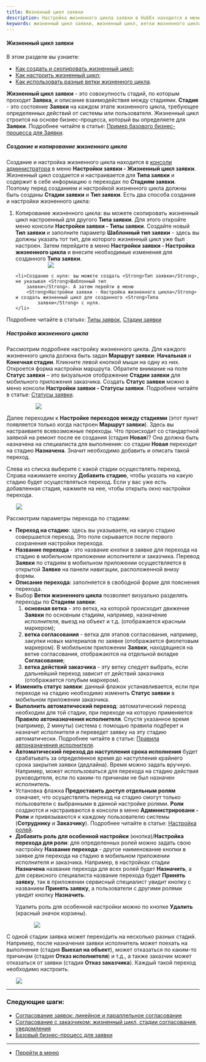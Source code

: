 ```yaml
---
title: Жизненный цикл заявки
description: Настройка жизненного цикла заявки в HubEx находится в меню консоли администрирования Настройки заявки - Жизненный цикл заявки. Жизненный цикл можно скопировать из уже созданного и настроенного для Типа заявки. Создайте новый Тип заявки в меню Настройки заявки - Типы заявок и заполните параметр Шаблонный тип заявки.
keywords: жизненный цикл заявки, жизненный цикл, ветки жизненного цикла, копирование жизненного цикла, копировать жизненный цикл, hubex, хабекс, хубекс, хабикс
---
```


#### Жизненный цикл заявки
В этом разделе вы узнаете:
<html>
<meta charset="utf-8">
<ul>
    <li><a href="#lifecyclecreate">Как создать и скопировать жизненный цикл</a>;</li>
      <li><a href="#lifecycle">Как настроить жизненный цикл</a>;</li>
    <li><a href="#lifecyclebrunch">Как использовать разные ветки жизненного цикла</a>.</li>
</ul>
</html>
<body>
<p><strong>Жизненный цикл заявки</strong> - это совокупность стадий, по которым проходит <Strong>Заявка</Strong>, и описание
    взаимодействия между
    стадиями. <Strong>Стадия</Strong> - это состояние <Strong>Заявки</Strong> на каждом этапе жизненного цикла,
    требующее определенных действий от системы
    или пользователя. Жизненный цикл строится на основе бизнес-процесса, который вы определяете для
    <Strong>Заявки</Strong>. Подробнее
    читайте в статье: <a href="https://wiki.hubex.ru/docs/FAQ/RU/admin/BusinessProcess.html">Пример базового
        бизнес-процесса для Заявки</a>.</p>
<h5 id="lifecyclecreate">Создание и копирование жизненного цикла</h5>
<p>Создание и настройка жизненного цикла находится в <a
        href="https://wiki.hubex.ru/docs/FAQ/RU/admin/HowToEnterTheAdmin.html">консоли администратора</a> в меню
    <Strong>Настройки
        заявки - Жизненный цикл заявки</Strong>. Жизненный цикл создается и настраивается для <Strong>Типа заявки</Strong> и
    содержит в себе информацию о
    переходах по <Strong>Стадиям заявки</Strong>. Поэтому перед созданием и настройкой жизненного цикла должны быть
    созданы <Strong>Стадии заявки</Strong>
    и <Strong>Тип
        заявки</Strong>. Есть два способа создания и настройки жизненного цикла:
<ol>
    <li>Копирование жизненного цикла: вы можете скопировать жизненный цикл настроенный для другого <Strong>Типа
        заявки</Strong>. Для
        этого откройте меню консоли <Strong>Настройки заявки - Типы
            заявки</Strong>. Создайте новый <Strong>Тип заявки</Strong> и заполните параметр <Strong>Шаблонный тип
            заявки</Strong> - здесь вы должны указать тот тип,
        для которого жизненный цикл уже был настроен. Затем перейдите в меню <Strong>Настройки заявки - Настройка
            жизненного
            цикла</Strong> и внесите необходимые изменения для созданного <Strong>Типа заявки</Strong>.
    </li>
    <div>
        <img style="margin: 0 auto; display: block; max-width: 65%;"
             src="/attachments/images/FAQ/ADMIN/TicketLifeCycle/TicketType.jpg"/>
    </div>

    <li>Создание с нуля: вы можете создать <Strong>Тип заявки</Strong>, не указывая <Strong>Шаблонный тип
        заявки</Strong>. А затем перейти в меню
        <Strong>Настройки заявки - Настройка жизненного цикла</Strong> и создать жизненный цикл для созданного <Strong>Типа
            заявки</Strong> с нуля.
    </li>
</ol>
</p>

<p>Подробнее читайте в статьях: <a
        href="https://wiki.hubex.ru/docs/FAQ/RU/admin/TicketType.html">Типы заявок</a>, <a
        href="https://wiki.hubex.ru/docs/FAQ/RU/admin/StageType.html">Стадии заявки</a></p>

<h5 id="lifecycle">Настройка жизненного цикла</h5>
<p>Рассмотрим подробнее настройку жизненного цикла. Для каждого жизненного цикла должна быть задан <Strong>Маршрут
    заявки</Strong>: <Strong>Начальная</Strong> и
    <Strong>Конечная стадии</Strong>. Кликните левой кнопкой мыши на одну из них. Откроется форма настройки
    маршрута. Обратите внимание на поле <Strong>Статус заявки</Strong> – это визуальное отображение <Strong>Стадии
        заявки</Strong> для мобильного
    приложения заказчика. Создать <Strong>Статус заявки</Strong> можно в меню консоли <Strong>Настройки заявки - Статусы
        заявки</Strong>. Подробнее
    читайте в статье: <a href="https://wiki.hubex.ru/docs/FAQ/RU/admin/StatusType.html">Статусы заявки</a>.</p>
<div>
    <img style="margin: 0 auto; display: block; max-width: 70%;"
         src="/attachments/images/FAQ/ADMIN/TicketLifeCycle/StartEnd.jpg"/>
</div>
<p>Далее переходим к <Strong>Настройке переходов между стадиями</Strong> (этот пункт появляется только когда настроен
    <Strong>Маршрут заявки</Strong>).
    Здесь вы настраиваете всевозможные переходы. Что происходит со стандартной заявкой на ремонт после ее
    создания (стадия <Strong>Новая</Strong>)? Она должна быть назначена на специалиста для выполнения: со стадии
    <Strong>Новая</Strong> переходит на стадию <Strong>Назначена</Strong>. Значит необходимо добавить и описать
    такой переход.</p>
<p>Слева из списка выберите с какой стадии осуществлять переход. Справа нажимаете кнопку <Strong>Добавить стадию</Strong>,
    чтобы указать на какую стадию будет осуществляться переход. Если у вас уже есть добавленная
    стадия, нажмите на нее, чтобы открыть окно настройки перехода.</p>

<div>
    <img style="margin: 0 auto; display: block; max-width: 90%;"
         src="/attachments/images/FAQ/ADMIN/TicketLifeCycle/StageSettings.jpg"/>
</div>
<p>Рассмотрим параметры перехода по стадиям:</p>
<ul>
    <li><Strong>Переход на стадию</Strong>: здесь вы указываете, на какую стадию совершается переход. Это поле
        скрывается после первого
        сохранения настройки перехода.
    </li>
    <li><Strong>Название перехода</Strong> - это название кнопки в заявке для перехода на стадию в мобильном приложении
        исполнителя и
        заказчика.
        Перевод <Strong>Заявки</Strong> по стадиям в мобильном приложении осуществляется в открытой
        <Strong>Заявке</Strong> на панели навигации,
        расположенной внизу формы.
    </li>
    <li><Strong>Описание перехода</Strong>: заполняется в свободной форме для пояснения перехода.</li>
    <li id="lifecyclebrunch">Выбор <Strong>Ветки жизненного цикла</Strong> позволяет визуально разделять переходы по
        <Strong>Стадиям заявки</Strong>:
        <ol>
            <li><Strong>основная ветка</Strong> - это ветка, на которой происходит движение <Strong>Заявки</Strong> по
                основным стадиям, например,
                назначение исполнителя, выезд на объект и т.д. (отображается красным маркером);
            </li>
            <li><Strong>ветка согласования</Strong> - ветка для этапов согласования, например, закупки новых материалов
                по заявке
                (отображается фиолетовым маркером). В мобильном приложении <Strong>Заявки</Strong>, находящиеся на ветке
                согласования,
                отображаются на отдельной вкладке <Strong>Согласование</Strong>;
            </li>
            <li><Strong>ветка действий заказчика</Strong> - эту ветку следует выбрать, если дальнейший переход зависит
                от действий
                заказчика (отображается голубым маркером).
            </li>
        </ol>
    </li>
    <li><Strong>Изменить статус заявки</Strong>: данный флажок устанавливается, если при переходе на стадию необходимо
        изменить <Strong>Статус
            заявки</Strong> в мобильном приложении заказчика.
    </li>
    <li><Strong>Выполнить автоматический переход</Strong>: автоматический переход необходим для той стадии, при переходе
        на которую
        применяется <Strong>Правило автоназначения исполнителя</Strong>.
        Спустя указанное время (например, 2 минуты) система с помощью правила подберет и назначит исполнителя и
        переведет заявку на эту стадию автоматически. Подробнее читайте в статье: <a
                href="https://wiki.hubex.ru/docs/FAQ/RU/admin/RulesOfChoice.html">Правила автоназначения исполнителя</a>.
    </li>
    <li><Strong>Автоматический переход до наступления срока исполнения</Strong> будет срабатывать за определенное время
        до наступления
        крайнего срока закрытия заявки (дедлайна). Время можно задать вручную.
        Например, может использоваться для перехода на стадию действия руководителя, если по каким-то причинам не был
        назначен исполнитель.
    </li>
    <li>Установка флажка <Strong>Предоставить доступ отдельным ролям</Strong> означает, что осуществлять переход на
        стадию смогут только
        пользователи с выбранными в данной настройке ролями. <Strong>Роли</Strong> создаются и настраиваются в консоли в
        меню
        <Strong>Администрировани - Роли</Strong> и привязываются к каждому пользователю системы (<Strong>Сотруднику</Strong> и <Strong>Заказчику</Strong>). Подробнее читайте в статье: <a
                href="https://wiki.hubex.ru/docs/FAQ/RU/admin/Roles.html">Настройка ролей</a>.
    </li>
    <li><Strong>Добавить роль для особенной настройки</Strong> (кнопка)/<Strong>Настройка перехода для роли</Strong>:
        для определенных ролей можно задать
        свою настройку <Strong>Название перехода</Strong> - другое наименование кнопки в заявке для перехода
        на стадию в мобильном приложении исполнителя и заказчика.
        Например, в настройках стадии <Strong>Назначена</Strong> название перехода для всех ролей будет <Strong>Назначить</Strong>,
        а для сервисного
        специалиста название перехода будет <Strong>Принять заявку</Strong>, так в приложении сервисный специалист
        увидит кнопку с
        названием <Strong>Принять заявку</Strong>, а пользователи с другими ролями увидят кнопку
        <Strong>Назначить</Strong>.
        <p>Удалить роль для особенной настройки можно по кнопке <Strong>Удалить</Strong> (красный значок корзины).</p>
        <div>
            <img style="margin: 0 auto; display: block; max-width: 80%;"
                 src="/attachments/images/FAQ/ADMIN/TicketLifeCycle/SpecialRoleSettings.jpg"/>
        </div>
    </li>
</ul>


<p>С одной стадии заявка может переходить на несколько разных стадий. Например, после назначения заявки исполнитель
    может поехать на выполнение (стадия <Strong>Выехал на объект</Strong>), может отказаться по каким-то причинам
    (стадия <Strong>Отказ
        исполнителя</Strong>) и т.д., а также заказчик может отказаться от заявки (стадия <Strong>Отказ
        заказчика</Strong>). Каждый такой переход
    необходимо настроить.</p>
<div>
    <img style="margin: 0 auto; display: block; max-width: 90%;"
         src="/attachments/images/FAQ/ADMIN/TicketLifeCycle/ManyStages.jpg"/>
</div>

</body>

___
### Следующие шаги:
- [Согласование заявок: линейное и параллельное согласование](./TicketsAgreement.md)
- [Согласование с заказчиком: жизненный цикл, стадии согласования, уведомления](./CustomerAgreement.md)
- [Базовый бизнес-процесс для заявки](./BusinessProcess.md)


____
- [Перейти в меню](http://wiki.hubex.ru)
